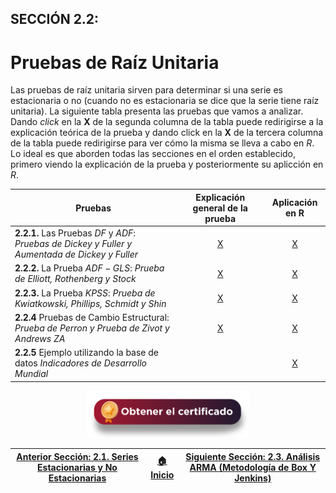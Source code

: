 ## SECCIÓN 2.2:
# Pruebas de Raíz Unitaria

Las pruebas de raíz unitaria sirven para determinar si una serie es estacionaria o no (cuando no es estacionaria se dice que la serie tiene raíz unitaria). La siguiente tabla presenta las pruebas que vamos a analizar. Dando _click_ en la **X** de la segunda columna de la tabla puede redirigirse a la explicación teórica de la prueba y dando click en la **X** de la tercera columna de la tabla puede redirigirse para ver cómo la misma se lleva a cabo en $R$. Lo ideal es que aborden todas las secciones en el orden establecido, primero viendo la explicación de la prueba y posteriormente su aplicción en $R$.  

| Pruebas                                                                                          | Explicación general de la prueba |  Aplicación en R                 |
|--------------------------------------------------------------------------------------------------|:--------------------------------:|:--------------------------------:|
| **2.2.1.** Las Pruebas $DF$ y $ADF$: _Pruebas de Dickey y Fuller y Aumentada de Dickey y Fuller_ | [X](Seccion02_02_01_T/Readme.md) | [X](Seccion02_02_01_R/Readme.md) | 
| **2.2.2.** La Prueba $ADF-GLS$: _Prueba de Elliott, Rothenberg y Stock_                          | [X](Seccion02_02_02_T/Readme.md) | [X](Seccion02_02_02_R/Readme.md) |
| **2.2.3.** La Prueba $KPSS$: _Prueba de Kwiatkowski, Phillips, Schmidt y Shin_                   | [X](Seccion02_02_03_T/Readme.md) | [X](Seccion02_02_03_R/Readme.md) |  
| **2.2.4** Pruebas de Cambio Estructural: _Prueba de Perron y Prueba de Zivot y Andrews_ $ZA$     | [X](Seccion02_02_04_T/Readme.md) | [X](Seccion02_02_04_R/Readme.md) |
| **2.2.5** Ejemplo utilizando la base de datos _Indicadores de Desarrollo Mundial_                |                                  | [X](Seccion02_02_05_R/Readme.md) |

<div align="center"><a href="https://enlace-academico.escuelaing.edu.co/psc/FORMULARIO/EMPLOYEE/SA/c/EC_LOCALIZACION_RE.LC_FRM_ADMEDCO_FL.GBL" target="_blank"><img src="https://github.com/alvaroperdomo/World-Econometrics/blob/main/.icons/IconCEHBotonCertificado.png" alt="World-Econometrics" width="260" border="0" /></a></div>

| [Anterior Sección: 2.1. Series Estacionarias y No Estacionarias](../Seccion02_01/Readme.md) | [:house: Inicio](../../README.md) |[Siguiente Sección: 2.3. Análisis ARMA (Metodología de Box Y Jenkins)](../Seccion02_03/Readme.md) |
|---------------------------------------------------------------------------------------------|-----------------------------------|-------------------------------------------------------------------------------------------|
